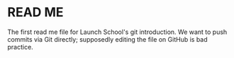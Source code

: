 # READ ME #
The first read me file for Launch School's git introduction. 
We want to push commits via Git directly; supposedly editing the file on GitHub is bad practice. 
